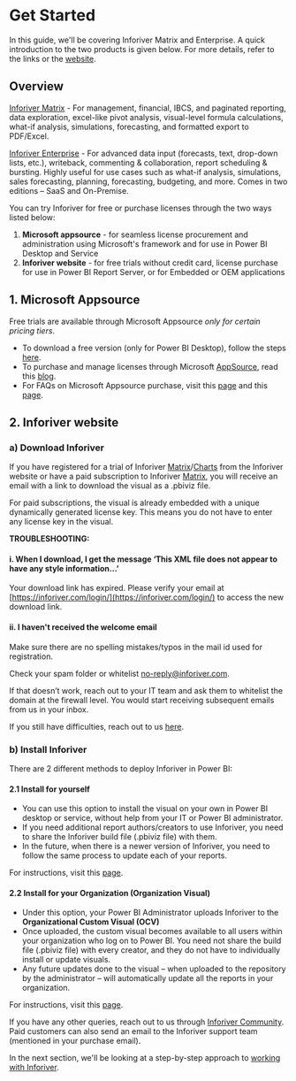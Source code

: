 # Get Started

In this guide, we'll be covering Inforiver Matrix and Enterprise. A quick introduction to the two products is given below. For more details, refer to the links or the [website](https://inforiver.com/).

## Overview

[Inforiver Matrix](https://inforiver.com/matrix/) - For management, financial, IBCS, and paginated reporting, data exploration, excel-like pivot analysis, visual-level formula calculations, what-if analysis, simulations, forecasting, and formatted export to PDF/Excel.

[Inforiver Enterprise](https://inforiver.com/enterprise/) - For advanced data input (forecasts, text, drop-down lists, etc.), writeback, commenting & collaboration, report scheduling & bursting. Highly useful for use cases such as what-if analysis, simulations, sales forecasting, planning, forecasting, budgeting, and more. Comes in two editions – SaaS and On-Premise.

You can try Inforiver for free or purchase licenses through the two ways listed below:

1. **Microsoft appsource** - for seamless license procurement and administration using Microsoft's framework and for use in Power BI Desktop and Service
2. **Inforiver website** - for free trials without credit card, license purchase for use in Power BI Report Server, or for Embedded or OEM applications

## 1. Microsoft Appsource

Free trials are available through Microsoft Appsource _only for certain pricing tiers_.

* To download a free version (only for Power BI Desktop), follow the steps [here](https://learn.microsoft.com/en-us/power-bi/developer/visuals/import-visual).
* To purchase and manage licenses through Microsoft [AppSource](https://appsource.microsoft.com/marketplace/apps?page=1\&product=power-bi-visuals), read this [blog](https://powerbi.microsoft.com/en-au/blog/introducing-a-new-way-to-purchase-licensed-power-bi-visuals-and-manage-licenses-through-microsoft-platforms/).&#x20;
* For FAQs on Microsoft Appsource purchase, visit this [page](https://inforiver.com/microsoft-appsource-purchase-faq/) and this [page](https://learn.microsoft.com/en-us/power-bi/developer/visuals/licensing-faq).

## 2. Inforiver website

### a) Download Inforiver

If you have registered for a trial of Inforiver [Matrix](https://inforiver.com/trial/)/[Charts](https://inforiver.com/charts/trial/) from the Inforiver website or have a paid subscription to Inforiver [Matrix](https://inforiver.com/pricing/), you will receive an email with a link to download the visual as a .pbiviz file.

For paid subscriptions, the visual is already embedded with a unique dynamically generated license key. This means you do not have to enter any license key in the visual.

**TROUBLESHOOTING:**

#### i. When I download, I get the message ‘This XML file does not appear to have any style information…’ <a href="#headline-413-134" id="headline-413-134"></a>

Your download link has expired. Please verify your email at [https://inforiver.com/login/](https://inforiver.com/login/) to access the new download link.

#### ii. I haven't received the welcome email <a href="#headline-437-2838" id="headline-437-2838"></a>

Make sure there are no spelling mistakes/typos in the mail id used for registration.

Check your spam folder or whitelist [no-reply@inforiver.com](mailto:no-reply@inforiver.com).

If that doesn’t work, reach out to your IT team and ask them to whitelist the domain at the firewall level. You would start receiving subsequent emails from us in your inbox.

If you still have difficulties, reach out to us [here](https://inforiver.com/contact-us/).

### b) Install Inforiver

There are 2 different methods to deploy Inforiver in Power BI:

#### 2.1 Install for yourself

* You can use this option to install the visual on your own in Power BI desktop or service, without help from your IT or Power BI administrator.
* If you need additional report authors/creators to use Inforiver, you need to share the Inforiver build file (.pbiviz file) with them.
* In the future, when there is a newer version of Inforiver, you need to follow the same process to update each of your reports.

For instructions, visit this [page](https://inforiver.com/get-started/#section-651-2415).

#### 2.2 Install for your Organization (Organization Visual)

* Under this option, your Power BI Administrator uploads Inforiver to the **Organizational Custom Visual (OCV)**
* Once uploaded, the custom visual becomes available to all users within your organization who log on to Power BI. You need not share the build file (.pbiviz file) with every creator, and they do not have to individually install or update visuals.
* Any future updates done to the visual – when uploaded to the repository by the administrator – will automatically update all the reports in your organization.

For instructions, visit this [page](https://inforiver.com/get-started/#section-659-2415).

If you have any other queries, reach out to us through [Inforiver Community](https://community.inforiver.com/). Paid customers can also send an email to the Inforiver support team (mentioned in your purchase email).

In the next section, we'll be looking at a step-by-step approach to [working with Inforiver](../working-with-inforiver/).
